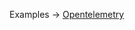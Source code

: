 <p class="ExampleLinks">Examples <span class="ExampleLinksTitleSeparator">-></span> <a href="../../examples/opentelemetry">Opentelemetry</a></p>

